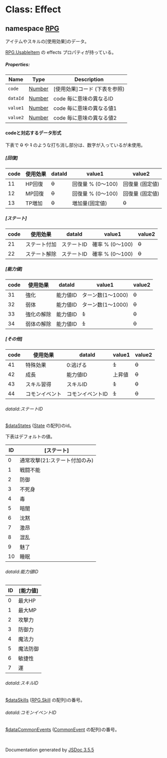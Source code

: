 # Class: Effect

## namespace [RPG](RPG.md)

アイテムやスキルの[使用効果]のデータ。

[RPG.UsableItem](RPG.UsableItem.md) の effects プロパティが持っている。


##### Properties:

| Name | Type | Description |
| --- | --- | --- |
| `code` | [Number](Number.md) | [使用効果]コード \(下表を参照) |
| `dataId` | [Number](Number.md) | code 毎に意味の異なるID |
| `value1` | [Number](Number.md) | code 毎に意味の異なる値1 |
| `value2` | [Number](Number.md) | code 毎に意味の異なる値2 |

#### codeと対応するデータ形式

下表で ~~0~~ や ~~1~~ のような打ち消し部分は、数字が入っているが未使用。

##### [回復]

| code | 使用効果 | dataId | value1 | value2 |
| --- | --- | --- | --- | --- || 11 | HP回復 | ~~0~~ | 回復量 % (0〜100) | 回復量 (固定値) || 12 | MP回復 | ~~0~~ | 回復量 % (0〜100) | 回復量 (固定値) || 13 | TP増加 | ~~0~~ | 増加量(固定値)| ~~0~~ |

##### [ステート]

| code | 使用効果 | dataId | value1 | value2 |
| --- | --- | --- | --- | --- || 21 | ステート付加 | ステートID | 確率 % (0〜100) | ~~0~~ || 22 | ステート解除 | ステートID | 確率 % (0〜100) | ~~0~~ |

##### [能力値]

| code | 使用効果 | dataId | value1 | value2 |
| --- | --- | --- | --- | --- || 31 | 強化 | 能力値ID | ターン数(1～1000) | ~~0~~ || 32 | 弱体 | 能力値ID | ターン数(1～1000) | ~~0~~ || 33 | 強化の解除 | 能力値ID | ~~1~~ | ~~0~~ || 34 | 弱体の解除 | 能力値ID | ~~1~~ | ~~0~~ |

##### [その他]

| code | 使用効果 | dataId | value1 | value2 |
| --- | --- | --- | --- | --- || 41 | 特殊効果 | 0:逃げる | ~~1~~ | ~~0~~ || 42 | 成長 | 能力値ID | 上昇値 | ~~0~~ || 43 | スキル習得 | スキルID | ~~1~~ | ~~0~~ || 44 | コモンイベント | コモンイベントID | ~~1~~ | ~~0~~ |


###### dataId:ステートID

[$dataStates](global.md#datastates-arrayrpgstate) ([State](RPG.State.md) の配列)のid。

下表はデフォルトの値。

| ID | [ステート] |
| --- | --- || 0 | 通常攻撃(21:ステート付加のみ) |
| 1 | 戦闘不能 |
| 2 | 防御 |
| 3 | 不死身 |
| 4 | 毒 |
| 5 | 暗闇 |
| 6 | 沈黙 |
| 7 | 激昂 |
| 8 | 混乱 |
| 9 | 魅了 |
| 10 | 睡眠 |

###### dataId:能力値ID

| ID | [能力値] |
| --- | --- || 0 | 最大HP |
| 1 | 最大MP |
| 2 | 攻撃力 |
| 3 | 防御力 |
| 4 | 魔法力 |
| 5 | 魔法防御 |
| 6 | 敏捷性 |
| 7 | 運 |

###### dataId:スキルID

[\$dataSkills](global.md#dataskills-arrayrpgskill) ([RPG.Skill](RPG.Skill.md) の配列)の番号。

###### dataId:コモンイベントID

 [\$dataCommonEvents](global.md#datacommonevents-arrayrpgcommonevent)  ([CommonEvent](RPG.CommonEvent.md) の配列)の番号。
 
 <br>

  Documentation generated by [JSDoc 3.5.5](https://github.com/jsdoc3/jsdoc)
